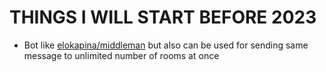 # THINGS I WILL START BEFORE 2023
- Bot like [elokapina/middleman](https://github.com/elokapina/middleman) but also can be used for sending same message to unlimited number of rooms at once
